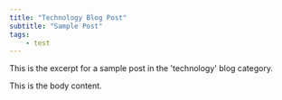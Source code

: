 ```yaml
---
title: "Technology Blog Post"
subtitle: "Sample Post"
tags:
    - test
---
```


This is the excerpt for a sample post in the 'technology' blog category.

This is the body content.
